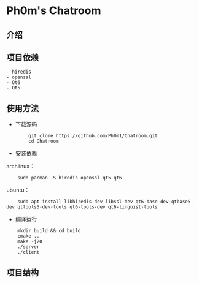 # Ph0m's Chatroom

## 介绍

## 项目依赖

    - hiredis
    - openssl
    - Qt6
    - Qt5

## 使用方法

- 下载源码
    
```shell
        git clone https://github.com/Ph0m1/Chatroom.git
        cd Chatroom
```
    
- 安装依赖
    
archlinux：

```shell
    sudo pacman -S hiredis openssl qt5 qt6
```
ubuntu：
    
```shell
    sudo apt install libhiredis-dev libssl-dev qt6-base-dev qtbase5-dev qttools5-dev-tools qt6-tools-dev qt6-linguist-tools
```

- 编译运行

```shell
    mkdir build && cd build
    cmake .. 
    make -j20
    ./server
    ./client
```

## 项目结构

